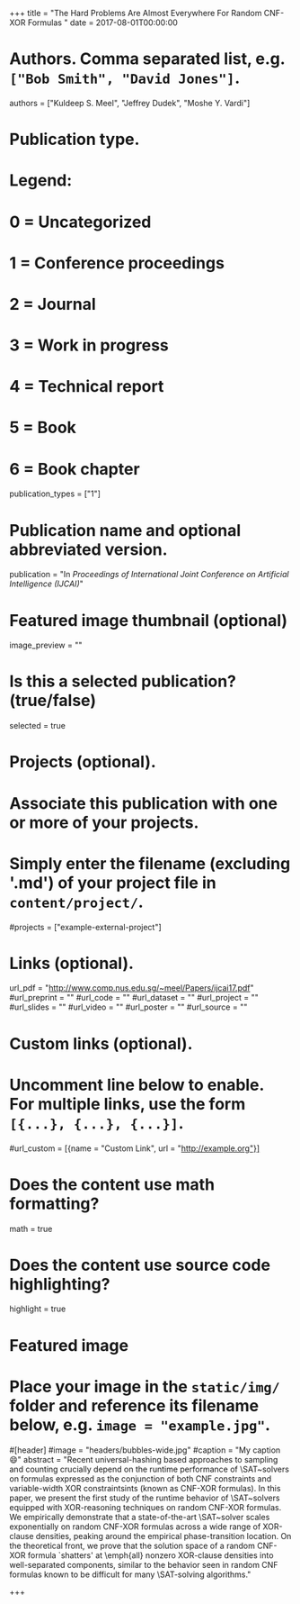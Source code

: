+++
title = "The Hard Problems Are Almost Everywhere For Random CNF-XOR Formulas  "
date = 2017-08-01T00:00:00

# Authors. Comma separated list, e.g. `["Bob Smith", "David Jones"]`.
authors = ["Kuldeep S. Meel", "Jeffrey Dudek", "Moshe Y. Vardi"]

# Publication type.
# Legend:
# 0 = Uncategorized
# 1 = Conference proceedings
# 2 = Journal
# 3 = Work in progress
# 4 = Technical report
# 5 = Book
# 6 = Book chapter
publication_types = ["1"]

# Publication name and optional abbreviated version.
publication = "In *Proceedings of International Joint Conference on Artificial Intelligence (IJCAI)*"


# Featured image thumbnail (optional)
image_preview = ""

# Is this a selected publication? (true/false)
selected = true

# Projects (optional).
#   Associate this publication with one or more of your projects.
#   Simply enter the filename (excluding '.md') of your project file in `content/project/`.
#projects = ["example-external-project"]


# Links (optional).
url_pdf = "http://www.comp.nus.edu.sg/~meel/Papers/ijcai17.pdf"
#url_preprint = ""
#url_code = ""
#url_dataset = ""
#url_project = ""
#url_slides = ""
#url_video = ""
#url_poster = ""
#url_source = ""

# Custom links (optional).
#   Uncomment line below to enable. For multiple links, use the form `[{...}, {...}, {...}]`.
#url_custom = [{name = "Custom Link", url = "http://example.org"}]

# Does the content use math formatting?
math = true

# Does the content use source code highlighting?
highlight = true

# Featured image
# Place your image in the `static/img/` folder and reference its filename below, e.g. `image = "example.jpg"`.
#[header]
#image = "headers/bubbles-wide.jpg"
#caption = "My caption :smile:"
abstract = "Recent universal-hashing based approaches to sampling and counting crucially depend on the runtime performance of \SAT~solvers on formulas expressed as the conjunction of both CNF constraints and variable-width XOR constraintsints (known as CNF-XOR formulas). In this paper, we present the first study of the runtime behavior of \SAT~solvers equipped with XOR-reasoning techniques on random CNF-XOR formulas. We empirically demonstrate that a state-of-the-art \SAT~solver scales exponentially on random CNF-XOR formulas across a wide range of XOR-clause densities, peaking around the empirical phase-transition location. On the theoretical front, we prove that the solution space of a random CNF-XOR formula `shatters' at \emph{all} nonzero XOR-clause densities into well-separated components, similar to the behavior seen in random CNF formulas known to be difficult for many \SAT-solving algorithms."

+++
